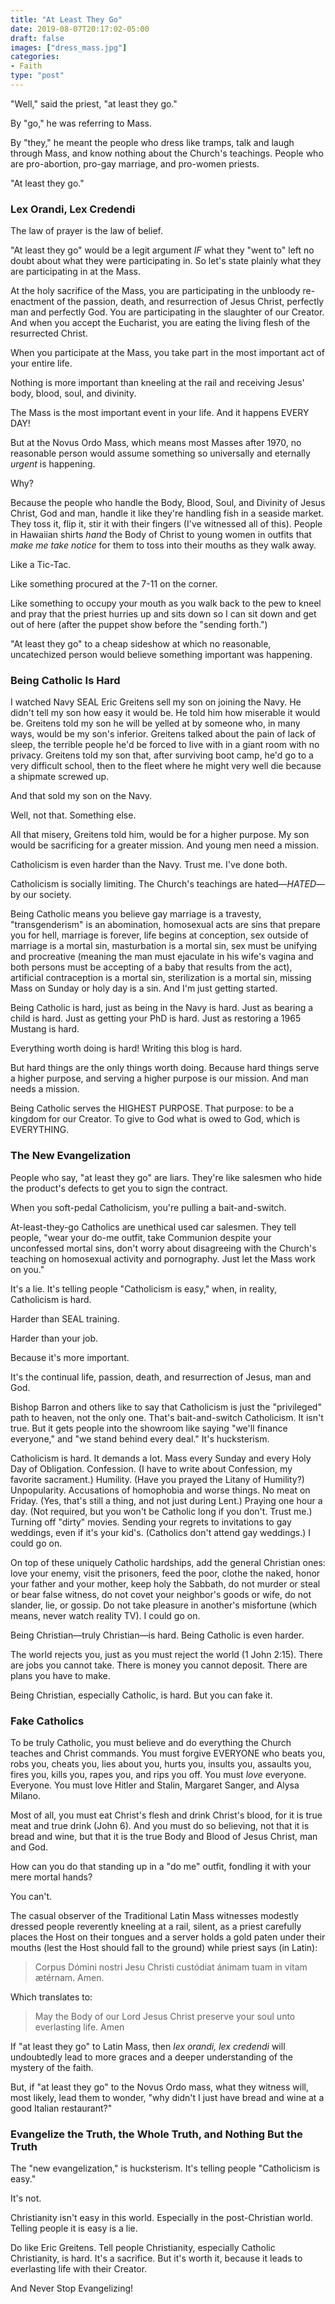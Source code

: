 ```yaml
---
title: "At Least They Go"
date: 2019-08-07T20:17:02-05:00
draft: false
images: ["dress_mass.jpg"]
categories:
- Faith
type: "post"
---
```


"Well," said the priest, "at least they go."

By "go," he was referring to Mass. 

By "they," he meant the people who dress like tramps, talk and laugh through Mass, and know nothing about the Church's teachings. People who are pro-abortion, pro-gay marriage, and pro-women priests.

"At least they go." 

### Lex Orandi, Lex Credendi

The law of prayer is the law of belief. 

"At least they go" would be a legit argument *IF* what they "went to" left no doubt about what they were participating in. So let's state plainly what they are participating in at the Mass.

At the holy sacrifice of the Mass, you are participating in the unbloody re-enactment of the passion, death, and resurrection of Jesus Christ, perfectly man and perfectly God. You are participating in the slaughter of our Creator. And when you accept the Eucharist, you are eating the living flesh of the resurrected Christ. 

When you participate at the Mass, you take part in the most important act of your entire life. 

Nothing is more important than kneeling at the rail and receiving Jesus' body, blood, soul, and divinity. 

The Mass is the most important event in your life. And it happens EVERY DAY!

But at the Novus Ordo Mass, which means most Masses after 1970, no reasonable person would assume something so universally and eternally _urgent_ is happening. 

Why? 

Because the people who handle the Body, Blood, Soul, and Divinity of Jesus Christ, God and man, handle it like they're handling fish in a seaside market. They toss it, flip it, stir it with their fingers (I've witnessed all of this). People in Hawaiian shirts _hand_ the Body of Christ to young women in outfits that _make me take notice_ for them to toss into their mouths as they walk away. 

Like a Tic-Tac. 

Like something procured at the 7-11 on the corner. 

Like something to occupy your mouth as you walk back to the pew to kneel and pray that the priest hurries up and sits down so I can sit down and get out of here (after the puppet show before the "sending forth.")

"At least they go" to a cheap sideshow at which no reasonable, uncatechized person would believe something important was happening. 

### Being Catholic Is Hard

I watched Navy SEAL Eric Greitens sell my son on joining the Navy. He didn't tell my son how easy it would be. He told him how miserable it would be. Greitens told my son he will be yelled at by someone who, in many ways, would be my son's inferior. Greitens talked about the pain of lack of sleep, the terrible people he'd be forced to live with in a giant room with no privacy. Greitens told my son that, after surviving boot camp, he'd go to a very difficult school, then to the fleet where he might very well die because a shipmate screwed up. 

And that sold my son on the Navy. 

Well, not that. Something else.

All that misery, Greitens told him, would be for a higher purpose. My son would be sacrificing for a greater mission. And young men need a mission. 

Catholicism is even harder than the Navy. Trust me. I've done both. 

Catholicism is socially limiting. The Church's teachings are hated—_HATED_—by our society. 

Being Catholic means you believe gay marriage is a travesty, "transgenderism" is an abomination, homosexual acts are sins that prepare you for hell, marriage is forever, life begins at conception, sex outside of marriage is a mortal sin, masturbation is a mortal sin, sex must be unifying and procreative (meaning the man must ejaculate in his wife's vagina and both persons must be accepting of a baby that results from the act), artificial contraception is a mortal sin, sterilization is a mortal sin, missing Mass on Sunday or holy day is a sin. And I'm just getting started.

Being Catholic is hard, just as being in the Navy is hard. Just as bearing a child is hard. Just as getting your PhD is hard. Just as restoring a 1965 Mustang is hard. 

Everything worth doing is hard! Writing this blog is hard. 

But hard things are the only things worth doing. Because hard things serve a higher purpose, and serving a higher purpose is our mission. And man needs a mission.

Being Catholic serves the HIGHEST PURPOSE. That purpose: to be a kingdom for our Creator. To give to God what is owed to God, which is EVERYTHING.

### The New Evangelization

People who say, "at least they go" are liars. They're like salesmen who hide the product's defects to get you to sign the contract. 

When you soft-pedal Catholicism, you're pulling a bait-and-switch. 

At-least-they-go Catholics are unethical used car salesmen. They tell people, "wear your do-me outfit, take Communion despite your unconfessed mortal sins, don't worry about disagreeing with the Church's teaching on homosexual activity and pornography. Just let the Mass work on you." 

It's a lie. It's telling people "Catholicism is easy," when, in reality, Catholicism is hard. 

Harder than SEAL training. 

Harder than your job. 

Because it's more important. 

It's the continual life, passion, death, and resurrection of Jesus, man and God. 

Bishop Barron and others like to say that Catholicism is just the "privileged" path to heaven, not the only one. That's bait-and-switch Catholicism. It isn't true. But it gets people into the showroom like saying "we'll finance everyone," and "we stand behind every deal." It's hucksterism.

Catholicism is hard. It demands a lot. Mass every Sunday and every Holy Day of Obligation. Confession. (I have to write about Confession, my favorite sacrament.) Humility. (Have you prayed the Litany of Humility?) Unpopularity. Accusations of homophobia and worse things. No meat on Friday. (Yes, that's still a thing, and not just during Lent.) Praying one hour a day. (Not required, but you won't be Catholic long if you don't. Trust me.) Turning off "dirty" movies. Sending your regrets to invitations to gay weddings, even if it's your kid's. (Catholics don't attend gay weddings.) I could go on. 

On top of these uniquely Catholic hardships, add the general Christian ones: love your enemy, visit the prisoners, feed the poor, clothe the naked, honor your father and your mother, keep holy the Sabbath, do not murder or steal or bear false witness, do not covet your neighbor's goods or wife, do not slander, lie, or gossip. Do not take pleasure in another's misfortune (which means, never watch reality TV). I could go on.

Being Christian—truly Christian—is hard. Being Catholic is even harder. 

The world rejects you, just as you must reject the world (1 John 2:15). There are jobs you cannot take. There is money you cannot deposit. There are plans you have to make. 

Being Christian, especially Catholic, is hard. But you can fake it.

### Fake Catholics

To be truly Catholic, you must believe and do everything the Church teaches and Christ commands. You must forgive EVERYONE who beats you, robs you, cheats you, lies about you, hurts you, insults you, assaults you, fires you, kills you, rapes you, and rips you off. You must _love_ everyone. Everyone. You must love Hitler and Stalin, Margaret Sanger, and Alysa Milano. 

Most of all, you must eat Christ's flesh and drink Christ's blood, for it is true meat and true drink (John 6). And you must do so believing, not that it is bread and wine, but that it is the true Body and Blood of Jesus Christ, man and God. 

How can you do that standing up in a "do me" outfit, fondling it with your mere mortal hands? 

You can't. 

The casual observer of the Traditional Latin Mass witnesses modestly dressed people reverently kneeling at a rail, silent, as a priest carefully places the Host on their tongues and a server holds a gold paten under their mouths (lest the Host should fall to the ground) while priest says (in Latin):

> Corpus Dómini nostri Jesu Christi custódiat ánimam tuam in vitam ætérnam. Amen.

Which translates to:

> May the Body of our Lord Jesus Christ preserve your soul unto everlasting life. Amen


If "at least they go" to Latin Mass, then _lex orandi, lex credendi_ will undoubtedly lead to more graces and a deeper understanding of the mystery of the faith. 

But, if "at least they go" to the Novus Ordo mass, what they witness will, most likely, lead them to wonder, "why didn't I just have bread and wine at a good Italian restaurant?"

### Evangelize the Truth, the Whole Truth, and Nothing But the Truth

The "new evangelization," is hucksterism. It's telling people "Catholicism is easy." 

It's not. 

Christianity isn't easy in this world. Especially in the post-Christian world. Telling people it is easy is a lie. 

Do like Eric Greitens. Tell people Christianity, especially Catholic Christianity, is hard. It's a sacrifice. But it's worth it, because it leads to everlasting life with their Creator.

And Never Stop Evangelizing!


